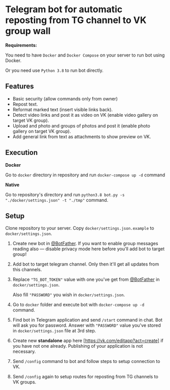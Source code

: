 # Telegram bot for automatic reposting from TG channel to VK group wall

**Requirements:**

You need to have `Docker` and `Docker Compose` on your server to run bot using Docker.

Or you need use `Python 3.8` to run bot directly.

## Features

- Basic security (allow commands only from owner)
- Repost text.
- Reformat marked text (insert visible links back).
- Detect video links and post it as video on VK (enable video gallery on target VK group).
- Upload and photo and groups of photos and post it (enable photo gallery on target VK group).
- Add general link from text as attachments to show preview on VK.

## Execution

**Docker**

Go to `docker` directory in repository and run `docker-compose up -d` command

**Native**

Go to repository's directory and run `python3.8 bot.py -s "./docker/settings.json" -t "./tmp"` command.

## Setup

Clone repository to your server. Copy `docker/settings.json.example` to `docker/settings.json`.

1. Create new bot in [@BotFather](https://t.me/BotFather). If you want to enable group messages reading also — disable privacy mode here before you'll add bot to target group!

2. Add bot to target telegram channel. Only then it'll get all updates from this channels.

3. Replace `"TG_BOT_TOKEN"` value with one you've get from [@BotFather](https://t.me/BotFather) in `docker/settings.json`.

    Also fill `"PASSWORD"` you wish in `docker/settings.json`.

4. Go to `docker` folder and execute bot with `docker-compose up -d` command.

5. Find bot in Telegram application and send `/start` command in chat. Bot will ask you for password. Answer with `"PASSWORD"` value you've stored in `docker/settings.json` file at 3rd step.

6. Create new **standalone** app here [https://vk.com/editapp?act=create] if you have not one already. Publishing of your application is not necessary.

7. Send `/config` command to bot and follow steps to setup connection to VK. 

8. Send `/config` again to setup routes for reposting from TG channels to VK groups.
